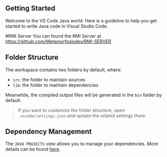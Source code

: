 ## Getting Started

Welcome to the VS Code Java world. Here is a guideline to help you get started to write Java code in Visual Studio Code.

#RMI Server
You can found the RMI Server at https://github.com/Metamorfosisdev/RMI-SERVER
## Folder Structure

The workspace contains two folders by default, where:

- `src`: the folder to maintain sources
- `lib`: the folder to maintain dependencies

Meanwhile, the compiled output files will be generated in the `bin` folder by default.

> If you want to customize the folder structure, open `.vscode/settings.json` and update the related settings there.

## Dependency Management

The `JAVA PROJECTS` view allows you to manage your dependencies. More details can be found [here](https://github.com/microsoft/vscode-java-dependency#manage-dependencies).
